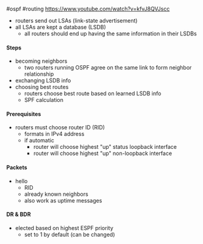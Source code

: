 #ospf #routing 
https://www.youtube.com/watch?v=kfvJ8QVJscc
- routers send out LSAs (link-state advertisement)
- all LSAs are kept a database (LSDB)
	- all routers should end up having the same information in their LSDBs
#### Steps
- becoming neighbors
	- two routers running OSPF agree on the same link to form neighbor relationship
- exchanging LSDB info
- choosing best routes
	- routers choose best route based on learned LSDB info
	- SPF calculation
#### Prerequisites
- routers must choose router ID (RID)
	- formats in IPv4 address
	- if automatic
		- router will choose highest "up" status loopback interface
		- router will choose highest "up" non-loopback interface
#### Packets
- hello
	- RID
	- already known neighbors
	- also work as uptime messages 
#### DR & BDR
- elected based on highest ESPF priority
	- set to 1 by default (can be changed)